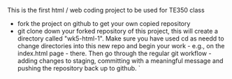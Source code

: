 This is the first html / web coding project to be used for TE350 class
* fork the project on github to get your own copied repository
* git clone down your forked repository of this project, this will create a directory called "wk5-html-1". Make sure you have used cd as needd to change directories into this new repo and begin your work - e.g., on the index.html page - there. Then go through the regular git workflow - adding changes to staging, committing with a meaningful message and pushing the repository back up to github. `

